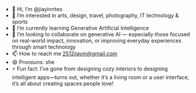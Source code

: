 - 👋 Hi, I’m @jiayinnteo
- 👀 I’m interested in arts, design, travel, photography, IT technology & sports
- 🌱 I’m currently learning Generative Artificial Intelligence 
- 💞️ I’m looking to collaborate on generative AI — especially those focused on real-world impact, innovation, or improving everyday experiences through smart technology
- 📫 How to reach me 2512jiayin@gmail.com
- 😄 Pronouns: she
- ⚡ Fun fact: I’ve gone from designing cozy interiors to designing intelligent apps—turns out, whether it’s a living room or a user interface, it’s all about creating spaces people love!

<!---
jiayinnteo/jiayinnteo is a ✨ special ✨ repository because its `README.md` (this file) appears on your GitHub profile.
You can click the Preview link to take a look at your changes.
--->
